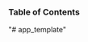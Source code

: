 <!-- Generated by documentation.js. Update this documentation by updating the source code. -->

### Table of Contents
"# app_template" 
